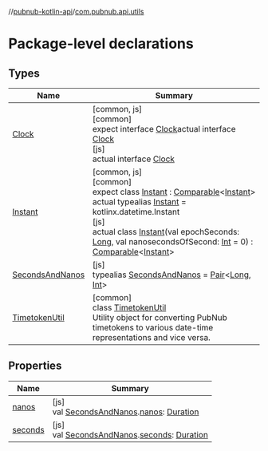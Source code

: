 //[pubnub-kotlin-api](../../index.md)/[com.pubnub.api.utils](index.md)

# Package-level declarations

## Types

| Name | Summary |
|---|---|
| [Clock](-clock/index.md) | [common, js]<br>[common]<br>expect interface [Clock](-clock/index.md)actual interface [Clock](-clock/index.md)<br>[js]<br>actual interface [Clock](-clock/index.md) |
| [Instant](-instant/index.md) | [common, js]<br>[common]<br>expect class [Instant](-instant/index.md) : [Comparable](https://kotlinlang.org/api/latest/jvm/stdlib/kotlin-stdlib/kotlin/-comparable/index.html)&lt;[Instant](-instant/index.md)&gt; actual typealias [Instant](-instant/index.md) = kotlinx.datetime.Instant<br>[js]<br>actual class [Instant](-instant/index.md)(val epochSeconds: [Long](https://kotlinlang.org/api/latest/jvm/stdlib/kotlin-stdlib/kotlin/-long/index.html), val nanosecondsOfSecond: [Int](https://kotlinlang.org/api/latest/jvm/stdlib/kotlin-stdlib/kotlin/-int/index.html) = 0) : [Comparable](https://kotlinlang.org/api/latest/jvm/stdlib/kotlin-stdlib/kotlin/-comparable/index.html)&lt;[Instant](-instant/index.md)&gt; |
| [SecondsAndNanos](-seconds-and-nanos/index.md) | [js]<br>typealias [SecondsAndNanos](-seconds-and-nanos/index.md) = [Pair](https://kotlinlang.org/api/latest/jvm/stdlib/kotlin-stdlib/kotlin/-pair/index.html)&lt;[Long](https://kotlinlang.org/api/latest/jvm/stdlib/kotlin-stdlib/kotlin/-long/index.html), [Int](https://kotlinlang.org/api/latest/jvm/stdlib/kotlin-stdlib/kotlin/-int/index.html)&gt; |
| [TimetokenUtil](-timetoken-util/index.md) | [common]<br>class [TimetokenUtil](-timetoken-util/index.md)<br>Utility object for converting PubNub timetokens to various date-time representations and vice versa. |

## Properties

| Name | Summary |
|---|---|
| [nanos](nanos.md) | [js]<br>val [SecondsAndNanos](-seconds-and-nanos/index.md).[nanos](nanos.md): [Duration](https://kotlinlang.org/api/latest/jvm/stdlib/kotlin-stdlib/kotlin.time/-duration/index.html) |
| [seconds](seconds.md) | [js]<br>val [SecondsAndNanos](-seconds-and-nanos/index.md).[seconds](seconds.md): [Duration](https://kotlinlang.org/api/latest/jvm/stdlib/kotlin-stdlib/kotlin.time/-duration/index.html) |
